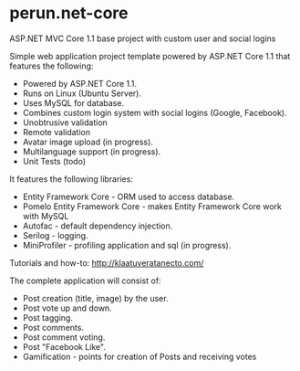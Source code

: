# perun.net-core
ASP.NET MVC Core 1.1 base project with custom user and social logins

Simple web application project template powered by ASP.NET Core 1.1 that features the following:

- Powered by ASP.NET Core 1.1.
- Runs on Linux (Ubuntu Server).
- Uses MySQL for database.
- Combines custom login system with social logins (Google, Facebook).
- Unobtrusive validation
- Remote validation
- Avatar image upload (in progress).
- Multilanguage support (in progress).
- Unit Tests (todo)

It features the following libraries:
- Entity Framework Core - ORM used to access database.
- Pomelo Entity Framework Core - makes Entity Framework Core work with MySQL
- Autofac - default dependency injection.
- Serilog - logging.
- MiniProfiler - profiling application and sql (in progress).

Tutorials and how-to: 
http://klaatuveratanecto.com/

The complete application will consist of:
- Post creation (title, image) by the user.
- Post vote up and down.
- Post tagging.
- Post comments.
- Post comment voting.
- Post "Facebook Like".
- Gamification - points for creation of Posts and receiving votes
